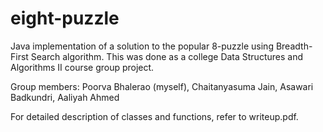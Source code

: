 # eight-puzzle
Java implementation of a solution to the popular 8-puzzle using Breadth-First Search algorithm. This was done as a college Data Structures and Algorithms II course group project. 

Group members: Poorva Bhalerao (myself), Chaitanyasuma Jain, Asawari Badkundri, Aaliyah Ahmed

For detailed description of classes and functions, refer to writeup.pdf.
